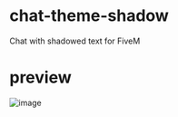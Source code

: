# chat-theme-shadow
Chat with shadowed text for FiveM

# preview
![image](https://user-images.githubusercontent.com/115694318/207602057-ab414225-0b6b-4512-8cdb-773f92672eb2.png)

